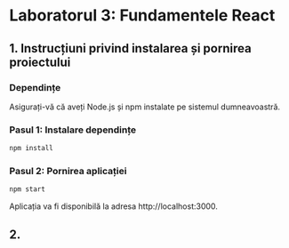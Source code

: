 # Laboratorul 3: Fundamentele React

## 1. Instrucțiuni privind instalarea și pornirea proiectului

### Dependințe
Asigurați-vă că aveți Node.js și npm instalate pe sistemul dumneavoastră.

### Pasul 1: Instalare dependințe
```bash
npm install
```
### Pasul 2: Pornirea aplicației
```bash
npm start
```

Aplicația va fi disponibilă la adresa http://localhost:3000.

## 2. 
